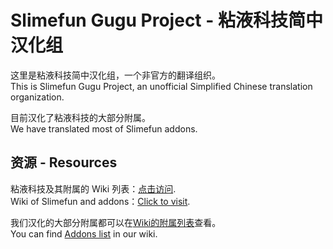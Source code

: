 # Slimefun Gugu Project - 粘液科技简中汉化组

这里是粘液科技简中汉化组，一个非官方的翻译组织。  
This is Slimefun Gugu Project, an unofficial Simplified Chinese translation organization.

目前汉化了粘液科技的大部分附属。  
We have translated most of Slimefun addons.

## 资源 - Resources

粘液科技及其附属的 Wiki 列表：[点击访问](https://guizhanss.wiki/).  
Wiki of Slimefun and addons：[Click to visit](https://guizhanss.wiki/). 

我们汉化的大部分附属都可以在[Wiki的附属列表](https://slimefun-wiki.guizhanss.cn/Addons)查看。  
You can find [Addons list](https://slimefun-wiki.guizhanss.cn/Addons) in our wiki.
